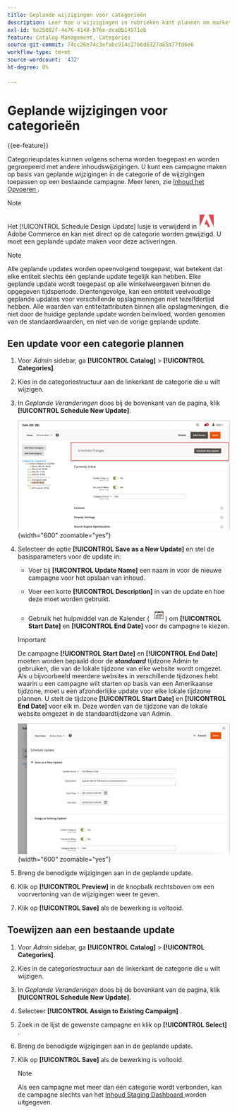 ```yaml
---
title: Geplande wijzigingen voor categorieën
description: Leer hoe u wijzigingen in rubrieken kunt plannen om marketingcampagnes en winkelaanbiedingen te ondersteunen.
exl-id: 9e25082f-4e76-4148-b76e-dca0b14971eb
feature: Catalog Management, Categories
source-git-commit: 74cc26e74c3efabc914c27b6d8327a85a77fd6e6
workflow-type: tm+mt
source-wordcount: '432'
ht-degree: 0%

---
```


# Geplande wijzigingen voor categorieën

{{ee-feature}}

Categorieupdates kunnen volgens schema worden toegepast en worden gegroepeerd met andere inhoudswijzigingen. U kunt een campagne maken op basis van geplande wijzigingen in de categorie of de wijzigingen toepassen op een bestaande campagne. Meer leren, zie [ Inhoud het Opvoeren ](../content-design/content-staging.md).

>[!NOTE]
>
>Het [!UICONTROL Schedule Design Update] lusje is verwijderd in ![ Adobe Commerce ](../assets/adobe-logo.svg) Adobe Commerce en kan niet direct op de categorie worden gewijzigd. U moet een geplande update maken voor deze activeringen.

>[!NOTE]
>
>Alle geplande updates worden opeenvolgend toegepast, wat betekent dat elke entiteit slechts één geplande update tegelijk kan hebben. Elke geplande update wordt toegepast op alle winkelweergaven binnen de opgegeven tijdsperiode. Dientengevolge, kan een entiteit veelvoudige geplande updates voor verschillende opslagmeningen niet tezelfdertijd hebben. Alle waarden van entiteitattributen binnen alle opslagmeningen, die niet door de huidige geplande update worden beïnvloed, worden genomen van de standaardwaarden, en niet van de vorige geplande update.

## Een update voor een categorie plannen

1. Voor _Admin_ sidebar, ga **[!UICONTROL Catalog]** > **[!UICONTROL Categories]**.

1. Kies in de categoriestructuur aan de linkerkant de categorie die u wilt wijzigen.

1. In _Geplande Veranderingen_ doos bij de bovenkant van de pagina, klik **[!UICONTROL Schedule New Update]**.

   ![ Geplande Veranderingen ](./assets/category-scheduled-changes.png){width="600" zoomable="yes"}

1. Selecteer de optie **[!UICONTROL Save as a New Update]** en stel de basisparameters voor de update in:

   - Voer bij **[!UICONTROL Update Name]** een naam in voor de nieuwe campagne voor het opslaan van inhoud.

   - Voer een korte **[!UICONTROL Description]** in van de update en hoe deze moet worden gebruikt.

   - Gebruik het hulpmiddel van de Kalender ( ![ het pictogram van de Kalender ](../assets/icon-calendar.png)) om **[!UICONTROL Start Date]** en **[!UICONTROL End Date]** voor de campagne te kiezen.

   >[!IMPORTANT]
   >
   >De campagne **[!UICONTROL Start Date]** en **[!UICONTROL End Date]** moeten worden bepaald door de **_standaard_** tijdzone Admin te gebruiken, die van de lokale tijdzone van elke website wordt omgezet. Als u bijvoorbeeld meerdere websites in verschillende tijdzones hebt waarin u een campagne wilt starten op basis van een Amerikaanse tijdzone, moet u een afzonderlijke update voor elke lokale tijdzone plannen. U stelt de tijdzone **[!UICONTROL Start Date]** en **[!UICONTROL End Date]** voor elk in. Deze worden van de tijdzone van de lokale website omgezet in de standaardtijdzone van Admin.

   ![ Geplande Veranderingen ](./assets/category-scheduled-changes-new-update.png){width="600" zoomable="yes"}

1. Breng de benodigde wijzigingen aan in de geplande update.

1. Klik op **[!UICONTROL Preview]** in de knopbalk rechtsboven om een voorvertoning van de wijzigingen weer te geven.

1. Klik op **[!UICONTROL Save]** als de bewerking is voltooid.

## Toewijzen aan een bestaande update

1. Voor _Admin_ sidebar, ga **[!UICONTROL Catalog]** > **[!UICONTROL Categories]**.

1. Kies in de categoriestructuur aan de linkerkant de categorie die u wilt wijzigen.

1. In _Geplande Veranderingen_ doos bij de bovenkant van de pagina, klik **[!UICONTROL Schedule New Update]**.

1. Selecteer **[!UICONTROL Assign to Existing Campaign]** .

1. Zoek in de lijst de gewenste campagne en klik op **[!UICONTROL Select]** .

1. Breng de benodigde wijzigingen aan in de geplande update.

1. Klik op **[!UICONTROL Save]** als de bewerking is voltooid.

   >[!NOTE]
   >
   >Als een campagne met meer dan één categorie wordt verbonden, kan de campagne slechts van het [ Inhoud Staging Dashboard ](../content-design/content-staging-dashboard.md) worden uitgegeven.